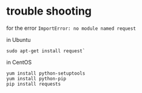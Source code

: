 # trouble shooting

for the error `ImportError: no module named request`


in Ubuntu
```
sudo apt-get install request`
```


in CentOS

```
yum install python-setuptools
yum install python-pip
pip install requests

```
